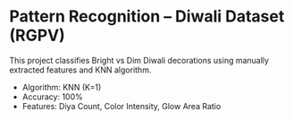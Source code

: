 # Pattern Recognition – Diwali Dataset (RGPV)
This project classifies Bright vs Dim Diwali decorations using manually extracted features and KNN algorithm.
- Algorithm: KNN (K=1)
- Accuracy: 100%
- Features: Diya Count, Color Intensity, Glow Area Ratio
